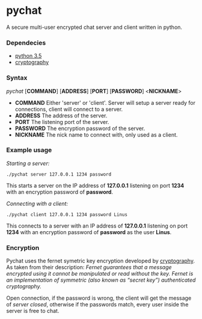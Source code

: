 # pychat
A secure multi-user encrypted chat server and client written in python.

### Dependecies
* [python 3.5](python.org/download/releases)
* [cryptography](cryptography.io/en/lastest)

### Syntax
*pychat* [**COMMAND**] [**ADDRESS**] [**PORT**] [**PASSWORD**] <**NICKNAME**>
* **COMMAND** Either 'server' or 'client'. Server will setup a server ready for connections, client will connect to a server.
* **ADDRESS** The address of the server.
* **PORT** The listening port of the server.
* **PASSWORD** The encryption password of the server.
* **NICKNAME** The nick name to connect with, only used as a client.

### Example usage
*Starting a server:*
```
./pychat server 127.0.0.1 1234 password 
```
This starts a server on the IP address of **127.0.0.1** listening on port **1234** with an encryption password of **password**.

*Connecting with a client:*
```
./pychat client 127.0.0.1 1234 password Linus
```
This connects to a server with an IP address of **127.0.0.1** listening on port **1234** with an encryption password of **password** as the user **Linus**.

### Encryption
Pychat uses the fernet symetric key encryption developed by [cryptography](cryptography.io/en/lastest). As taken from their description: *Fernet guarantees that a message encrypted using it cannot be manipulated or read without the key. Fernet is an implementation of symmetric (also known as “secret key”) authenticated cryptography.*

Open connection, if the password is wrong, the client will get the message of *server closed*, otherwise if the passwords match, every user inside the server is free to chat.
